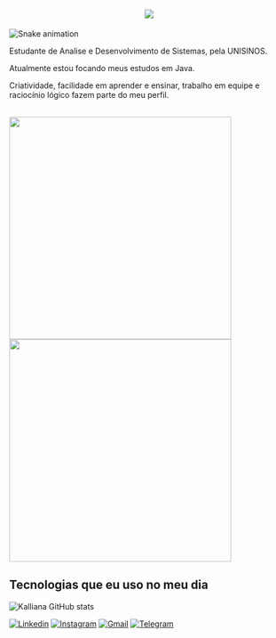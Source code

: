 <h1 align="center">
    <img src="https://readme-typing-svg.herokuapp.com/?font=Righteous&size=40&center=true&vCenter=true&width=500&height=70&duration=4000&lines=OLÁ!+👋;+SOU+KALLIANA+GLAESER!;" />
</h1>

![Snake animation](https://github.com/kallianaa/kallianaa/blob/output/github-contribution-grid-snake.svg)

<p> Estudante de Analise e Desenvolvimento de Sistemas, pela UNISINOS.</p>

<p>Atualmente estou focando meus estudos em Java.</p>

<p>Criatividade, facilidade em aprender e ensinar, trabalho em equipe e raciocínio lógico fazem parte do meu perfil.</p>

<div style="display: inline_block"><br>
  <img src="https://github-readme-stats.vercel.app/api?username=kallianaa&show_icons=true&theme=transparent&rank_icon=github&hide_border=true" width="400">
  <img src="https://github-readme-streak-stats.herokuapp.com?user=kallianaa&theme=transparent&hide_border=true" width="400">
</div>

## Tecnologias que eu uso no meu dia

![Kalliana GitHub stats](https://github-readme-stats.vercel.app/api/top-langs/?username=kallianaa&hide=HTML&langs_count=8&layout=compact&theme=transparent&border_radius=10&size_weight=0.5&count_weight=0.5&exclude_repo=github-readme-stats&hide_border=true)

 
        
[![Linkedin](https://img.shields.io/badge/LinkedIn-0077B5?style=for-the-badge&logo=linkedin&logoColor=white)](https://www.linkedin.com/in/kalliana-glaeser/)
[![Instagram](https://img.shields.io/badge/Instagram-E4405F?style=for-the-badge&logo=instagram&logoColor=white)](https://www.instagram.com/kallianaa/)
[![Gmail](https://img.shields.io/badge/Gmail-D14836?style=for-the-badge&logo=gmail&logoColor=white)](mailto:kalliana.glaeser@gmail.com)
[![Telegram](https://img.shields.io/badge/Telegram-2CA5E0?style=for-the-badge&logo=telegram&logoColor=white)](https://t.me/kallianaa)


<!---
kallianaa/kallianaa is a ✨ special ✨ repository because its `README.md` (this file) appears on your GitHub profile.
You can click the Preview link to take a look at your changes.
--->
